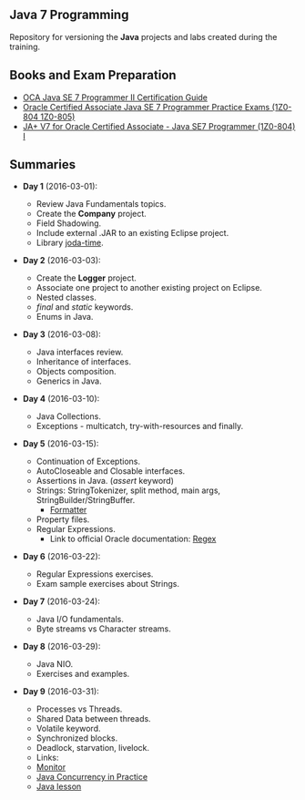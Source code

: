 ## Java 7 Programming
Repository for versioning the **Java** projects and labs created during the training.

## Books and Exam Preparation
* [OCA Java SE 7 Programmer II Certification Guide](http://www.amazon.co.uk/gp/product/161729148X?keywords=java%20se%207%20programmer%20exams&qid=1457035059&ref_=sr_1_5&sr=8-5)
* [Oracle Certified Associate Java SE 7 Programmer Practice Exams (1Z0-804 1Z0-805)](http://www.amazon.co.uk/gp/product/1430247649?keywords=java%20se%207%20programmer%20exams&qid=1457035059&ref_=sr_1_3&sr=8-3)
* [JA+ V7 for Oracle Certified Associate - Java SE7 Programmer (1Z0-804) I](http://enthuware.com/index.php/mock-exams/oracle-certified-professional/ocpjp-7-questions)

## Summaries
* **Day 1** (2016-03-01):
  * Review Java Fundamentals topics.
  * Create the **Company** project.
  * Field Shadowing.
  * Include external .JAR to an existing Eclipse project.
  * Library [joda-time](http://www.joda.org/joda-time/).

* **Day 2** (2016-03-03):
  * Create the **Logger** project.
  * Associate one project to another existing project on Eclipse.
  * Nested classes.
  * *final* and *static* keywords.
  * Enums in Java.

* **Day 3** (2016-03-08):
  * Java interfaces review.
  * Inheritance of interfaces.
  * Objects composition.
  * Generics in Java.

* **Day 4** (2016-03-10):
  * Java Collections.
  * Exceptions - multicatch, try-with-resources and finally.

* **Day 5** (2016-03-15):
  * Continuation of Exceptions.
  * AutoCloseable and Closable interfaces.
  * Assertions in Java. (*assert* keyword)
  * Strings: StringTokenizer, split method, main args, StringBuilder/StringBuffer.
    * [Formatter](https://docs.oracle.com/javase/7/docs/api/java/util/Formatter.html)
  * Property files.
  * Regular Expressions.
    * Link to official Oracle documentation: [Regex](https://docs.oracle.com/javase/tutorial/essential/regex/index.html)

* **Day 6** (2016-03-22):
  * Regular Expressions exercises.
  * Exam sample exercises about Strings.

* **Day 7** (2016-03-24):
  * Java I/O fundamentals.
  * Byte streams vs Character streams.
 
* **Day 8** (2016-03-29):
  * Java NIO.
  * Exercises and examples.
 
* **Day 9** (2016-03-31):
  * Processes vs Threads.
  * Shared Data between threads.
  * Volatile keyword.
  * Synchronized blocks.
  * Deadlock, starvation, livelock.
  * Links:
   * [Monitor](https://en.wikipedia.org/wiki/Monitor_(synchronization))
   * [Java Concurrency in Practice](http://www.amazon.com/Java-Concurrency-Practice-Brian-Goetz/dp/0321349601)
   * [Java lesson](https://docs.oracle.com/javase/tutorial/essential/concurrency/index.htmld)


